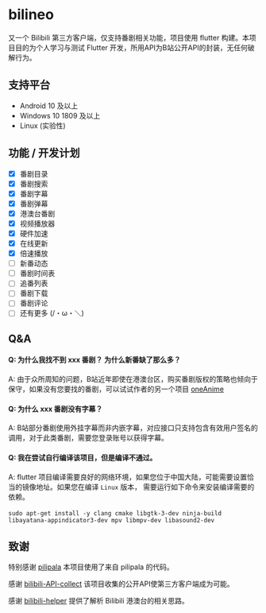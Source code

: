 # bilineo

又一个 Bilibili 第三方客户端，仅支持番剧相关功能，项目使用 flutter 构建。本项目目的为个人学习与测试 Flutter 开发，所用API为B站公开API的封装，无任何破解行为。

## 支持平台

- Android 10 及以上
- Windows 10 1809 及以上
- Linux (实验性)

## 功能 / 开发计划

- [x] 番剧目录
- [x] 番剧搜索
- [x] 番剧字幕
- [x] 番剧弹幕
- [x] 港澳台番剧
- [x] 视频播放器
- [x] 硬件加速
- [x] 在线更新
- [x] 倍速播放
- [ ] 新番动态
- [ ] 番剧时间表
- [ ] 追番列表
- [ ] 番剧下载
- [ ] 番剧评论
- [ ] 还有更多 (/・ω・＼) 

## Q&A

#### Q: 为什么我找不到 xxx 番剧？ 为什么新番缺了那么多？
A: 由于众所周知的问题，B站近年即使在港澳台区，购买番剧版权的策略也倾向于保守，如果没有您要找的番剧，可以试试作者的另一个项目 [oneAnime](https://github.com/Predidit/oneAnime)

#### Q: 为什么 xxx 番剧没有字幕？
A: B站部分番剧使用外挂字幕而非内嵌字幕，对应接口只支持包含有效用户签名的调用，对于此类番剧，需要您登录账号以获得字幕。

#### Q: 我在尝试自行编译该项目，但是编译不通过。

A: flutter 项目编译需要良好的网络环境，如果您位于中国大陆，可能需要设置恰当的镜像地址。如果您在编译 `Linux` 版本， 需要运行如下命令来安装编译需要的依赖。 </br></br>
`sudo apt-get install -y clang cmake libgtk-3-dev ninja-build libayatana-appindicator3-dev mpv libmpv-dev libasound2-dev`

## 致谢

特别感谢 [pilipala](https://github.com/guozhigq/pilipala) 本项目使用了来自 pilipala 的代码。

感谢 [bilibili-API-collect](https://github.com/SocialSisterYi/bilibili-API-collect) 该项目收集的公开API使第三方客户端成为可能。

感谢 [bilibili-helper](https://github.com/ipcjs/bilibili-helper) 提供了解析 Bilibili 港澳台的相关思路。

